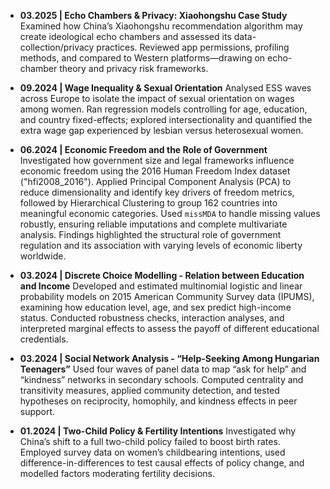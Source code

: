 - **03.2025 | Echo Chambers & Privacy: Xiaohongshu Case Study**
Examined how China’s Xiaohongshu recommendation algorithm may create ideological echo chambers and assessed its data-collection/privacy practices. Reviewed app permissions, profiling methods, and compared to Western platforms—drawing on echo-chamber theory and privacy risk frameworks.

- **09.2024 | Wage Inequality & Sexual Orientation**
Analysed ESS waves across Europe to isolate the impact of sexual orientation on wages among women. Ran regression models controlling for age, education, and country fixed-effects; explored intersectionality and quantified the extra wage gap experienced by lesbian versus heterosexual women.

- **06.2024 | Economic Freedom and the Role of Government**  
Investigated how government size and legal frameworks influence economic freedom using the 2016 Human Freedom Index dataset ("hfi2008_2016"). Applied Principal Component Analysis (PCA) to reduce dimensionality and identify key drivers of freedom metrics, followed by Hierarchical Clustering to group 162 countries into meaningful economic categories. Used `missMDA` to handle missing values robustly, ensuring reliable imputations and complete multivariate analysis. Findings highlighted the structural role of government regulation and its association with varying levels of economic liberty worldwide.

- **03.2024 | Discrete Choice Modelling - Relation between Education and Income** 
Developed and estimated multinomial logistic and linear probability models on 2015 American Community Survey data (IPUMS), examining how education level, age, and sex predict high-income status. Conducted robustness checks, interaction analyses, and interpreted marginal effects to assess the payoff of different educational credentials.

- **03.2024 | Social Network Analysis - “Help-Seeking Among Hungarian Teenagers”**
Used four waves of panel data to map “ask for help” and “kindness” networks in secondary schools. Computed centrality and transitivity measures, applied community detection, and tested hypotheses on reciprocity, homophily, and kindness effects in peer support.


- **01.2024 | Two-Child Policy & Fertility Intentions**
Investigated why China’s shift to a full two-child policy failed to boost birth rates. Employed survey data on women’s childbearing intentions, used difference-in-differences to test causal effects of policy change, and modelled factors moderating fertility decisions.
